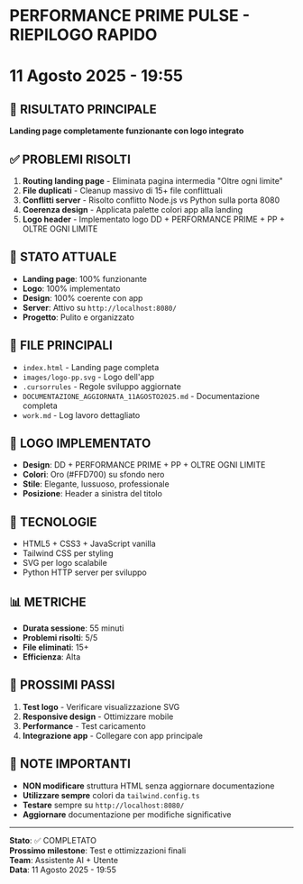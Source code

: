 # PERFORMANCE PRIME PULSE - RIEPILOGO RAPIDO
# 11 Agosto 2025 - 19:55

## 🎯 RISULTATO PRINCIPALE
**Landing page completamente funzionante con logo integrato**

## ✅ PROBLEMI RISOLTI
1. **Routing landing page** - Eliminata pagina intermedia "Oltre ogni limite"
2. **File duplicati** - Cleanup massivo di 15+ file conflittuali
3. **Conflitti server** - Risolto conflitto Node.js vs Python sulla porta 8080
4. **Coerenza design** - Applicata palette colori app alla landing
5. **Logo header** - Implementato logo DD + PERFORMANCE PRIME + PP + OLTRE OGNI LIMITE

## 🚀 STATO ATTUALE
- **Landing page**: 100% funzionante
- **Logo**: 100% implementato
- **Design**: 100% coerente con app
- **Server**: Attivo su `http://localhost:8080/`
- **Progetto**: Pulito e organizzato

## 📁 FILE PRINCIPALI
- `index.html` - Landing page completa
- `images/logo-pp.svg` - Logo dell'app
- `.cursorrules` - Regole sviluppo aggiornate
- `DOCUMENTAZIONE_AGGIORNATA_11AGOSTO2025.md` - Documentazione completa
- `work.md` - Log lavoro dettagliato

## 🎨 LOGO IMPLEMENTATO
- **Design**: DD + PERFORMANCE PRIME + PP + OLTRE OGNI LIMITE
- **Colori**: Oro (#FFD700) su sfondo nero
- **Stile**: Elegante, lussuoso, professionale
- **Posizione**: Header a sinistra del titolo

## 🔧 TECNOLOGIE
- HTML5 + CSS3 + JavaScript vanilla
- Tailwind CSS per styling
- SVG per logo scalabile
- Python HTTP server per sviluppo

## 📊 METRICHE
- **Durata sessione**: 55 minuti
- **Problemi risolti**: 5/5
- **File eliminati**: 15+
- **Efficienza**: Alta

## 🎯 PROSSIMI PASSI
1. **Test logo** - Verificare visualizzazione SVG
2. **Responsive design** - Ottimizzare mobile
3. **Performance** - Test caricamento
4. **Integrazione app** - Collegare con app principale

## 📝 NOTE IMPORTANTI
- **NON modificare** struttura HTML senza aggiornare documentazione
- **Utilizzare sempre** colori da `tailwind.config.ts`
- **Testare** sempre su `http://localhost:8080/`
- **Aggiornare** documentazione per modifiche significative

---

**Stato**: ✅ COMPLETATO  
**Prossimo milestone**: Test e ottimizzazioni finali  
**Team**: Assistente AI + Utente  
**Data**: 11 Agosto 2025 - 19:55
